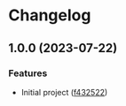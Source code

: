 # Changelog

## 1.0.0 (2023-07-22)


### Features

* Initial project ([f432522](https://github.com/JonDotsoy/lvm/commit/f4325226ff0f1b618245109a0939bc0f5e979358))
